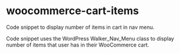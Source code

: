 # woocommerce-cart-items
Code snippet to display number of items in cart in nav menu.

Code snippet uses the WordPress Walker_Nav_Menu class to display number of items that user has in their WooCommerce cart.
